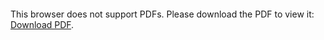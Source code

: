 <object data="christ-in-song/CIS1908pdfs/817.pdf" type="application/pdf" width="100%" height="1024px">
    <embed src="christ-in-song/CIS1908pdfs/817.pdf">
        <p>This browser does not support PDFs. Please download the PDF to view it: <a href="christ-in-song/CIS1908pdfs/817.pdf">Download PDF</a>.</p>
    </embed>
</object>
